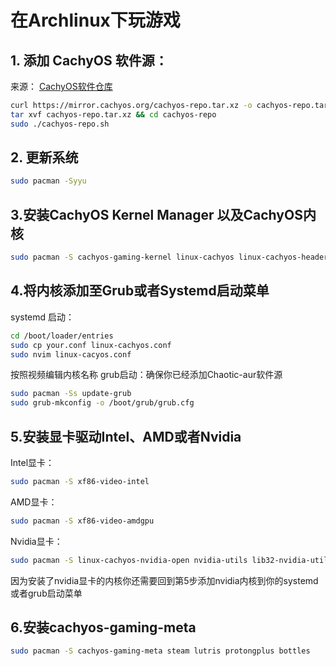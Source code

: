 # 在Archlinux下玩游戏

## 1. 添加 CachyOS 软件源：
来源： [CachyOS软件仓库](https://wiki.cachyos.org/features/optimized_repos/)

```bash
curl https://mirror.cachyos.org/cachyos-repo.tar.xz -o cachyos-repo.tar.xz
tar xvf cachyos-repo.tar.xz && cd cachyos-repo
sudo ./cachyos-repo.sh
```

##  2. 更新系统
```bash
sudo pacman -Syyu
```
## 3.安装CachyOS Kernel Manager 以及CachyOS内核
```bash
sudo pacman -S cachyos-gaming-kernel linux-cachyos linux-cachyos-headers
```
## 4.将内核添加至Grub或者Systemd启动菜单
systemd 启动：
```bash
cd /boot/loader/entries
sudo cp your.conf linux-cachyos.conf
sudo nvim linux-cacyos.conf
```
按照视频编辑内核名称
grub启动：确保你已经添加Chaotic-aur软件源
```bash
sudo pacman -Ss update-grub
sudo grub-mkconfig -o /boot/grub/grub.cfg
```
## 5.安装显卡驱动Intel、AMD或者Nvidia
Intel显卡：
```bash
sudo pacman -S xf86-video-intel
```
AMD显卡：
```bash
sudo pacman -S xf86-video-amdgpu
```
Nvidia显卡：
```bash
sudo pacman -S linux-cachyos-nvidia-open nvidia-utils lib32-nvidia-utils nvidia-settings
```
因为安装了nvidia显卡的内核你还需要回到第5步添加nvidia内核到你的systemd或者grub启动菜单
## 6.安装cachyos-gaming-meta
```bash
sudo pacman -S cachyos-gaming-meta steam lutris protongplus bottles
```